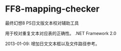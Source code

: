FF8-mapping-checker
===================

最终幻想8 PS日文版文本校对辅助工具

用于校对重复文本对应表的正确性。 .NET Framework 2.0

2013-01-09: 增加日文文本框以及文件路径参考。